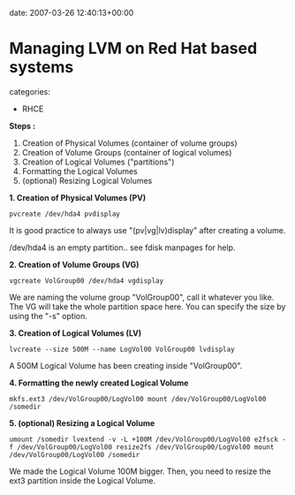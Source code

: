 


date: 2007-03-26 12:40:13+00:00


# Managing LVM on Red Hat based systems

categories:
- RHCE


**Steps :**
1. Creation of Physical Volumes (container of volume groups)
2. Creation of Volume Groups (container of logical volumes)
3. Creation of Logical Volumes ("partitions")
4. Formatting the Logical Volumes
5. (optional) Resizing Logical Volumes

<!-- more -->

**1. Creation of Physical Volumes (PV)**

`pvcreate /dev/hda4
pvdisplay`

It is good practice to always use "(pv|vg|lv)display" after creating a volume.

/dev/hda4 is an empty partition.. see fdisk manpages for help.

**2. Creation of Volume Groups (VG)**

`vgcreate VolGroup00 /dev/hda4
vgdisplay`

We are naming the volume group "VolGroup00", call it whatever you like.
The VG will take the whole partition space here. You can specify the size by using the "-s" option.

**3. Creation of Logical Volumes (LV)**

`lvcreate --size 500M --name LogVol00 VolGroup00
lvdisplay`

A 500M Logical Volume has been creating inside "VolGroup00".

**4. Formatting the newly created Logical Volume**

`mkfs.ext3 /dev/VolGroup00/LogVol00
mount /dev/VolGroup00/LogVol00 /somedir`

**5. (optional) Resizing a Logical Volume**

`umount /somedir
lvextend -v -L +100M /dev/VolGroup00/LogVol00
e2fsck -f /dev/VolGroup00/LogVol00
resize2fs /dev/VolGroup00/LogVol00
mount /dev/VolGroup00/LogVol00 /somedir`

We made the Logical Volume 100M bigger.
Then, you need to resize the ext3 partition inside the Logical Volume.
